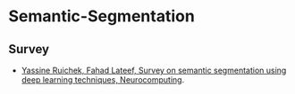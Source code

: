 # Semantic-Segmentation
## Survey

* [Yassine Ruichek, Fahad Lateef, Survey on semantic segmentation using deep learning techniques, Neurocomputing](https://www.sciencedirect.com/science/article/abs/pii/S092523121930181X).
